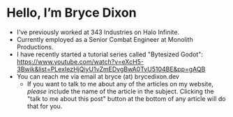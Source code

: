 # Hello, I’m Bryce Dixon

- I've previously worked at 343 Industries on Halo Infinite.
- Currently employed as a Senior Combat Engineer at Monolith Productions.
- I have recently started a tutorial series called "Bytesized Godot": https://www.youtube.com/watch?v=eXcH5-3Bwik&list=PLexIezHjQiyU1vZmEDvgBwA0TvU5104BE&pp=gAQB
- You can reach me via email at bryce (at) brycedixon.dev
  - If you want to talk to me about any of the articles on my website, *please* include the name of the article in the subject. Clicking the "talk to me about this post" button at the bottom of any article will do that for you.
